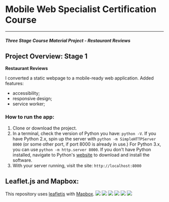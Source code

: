 # Mobile Web Specialist Certification Course
---
#### _Three Stage Course Material Project - Restaurant Reviews_

## Project Overview: Stage 1

**Restaurant Reviews**

I converted a static webpage to a mobile-ready web application. 
Added features:
  - accessibility;
  - responsive design;
  - service worker;

### How to run the app: 

1. Clone or download the project.
2. In a terminal, check the version of Python you have: `python -V`. If you have Python 2.x, spin up the server with `python -m SimpleHTTPServer 8000` (or some other port, if port 8000 is already in use.) For Python 3.x, you can use `python -m http.server 8000`. If you don't have Python installed, navigate to Python's [website](https://www.python.org/) to download and install the software.
3. With your server running, visit the site: `http://localhost:8000`

## Leaflet.js and Mapbox:
This repository uses [leafletjs](https://leafletjs.com/) with [Mapbox](https://www.mapbox.com/). 
![](https://github.com/OlhaMaslova/mws-restaurant/blob/master/Screen%20Shot%202018-12-03%20at%2010.24.17%20PM.png)
![](https://github.com/OlhaMaslova/mws-restaurant/blob/master/Screen%20Shot%202018-12-03%20at%2010.25.20%20PM.png)
![](https://github.com/OlhaMaslova/mws-restaurant/blob/master/Screen%20Shot%202018-12-03%20at%2010.25.38%20PM.png)
![](https://github.com/OlhaMaslova/mws-restaurant/blob/master/Screen%20Shot%202018-12-03%20at%2010.25.56%20PM.png)
![](https://github.com/OlhaMaslova/mws-restaurant/blob/master/Screen%20Shot%202018-12-03%20at%2010.26.07%20PM.png)
![](https://github.com/OlhaMaslova/mws-restaurant/blob/master/Screen%20Shot%202018-12-03%20at%2010.26.53%20PM.png)
